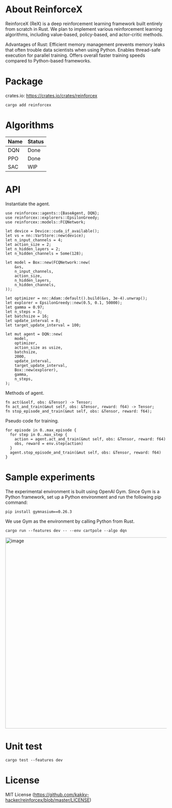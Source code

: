 # About ReinforceX
ReinforceX (ReX) is a deep reinforcement learning framework built entirely from scratch in Rust.
We plan to implement various reinforcement learning algorithms, including value-based, policy-based, and actor-critic methods.

Advantages of Rust:
Efficient memory management prevents memory leaks that often trouble data scientists when using Python.
Enables thread-safe execution for parallel training.
Offers overall faster training speeds compared to Python-based frameworks.

# Package
crates.io: https://crates.io/crates/reinforcex
```
cargo add reinforcex
```

# Algorithms
| Name | Status |
| --- | --- |
| DQN | Done |
| PPO | Done |
| SAC | WIP |

# API
Instantiate the agent.
```
use reinforcex::agents::{BaseAgent, DQN};
use reinforcex::explorers::EpsilonGreedy;
use reinforcex::models::FCQNetwork;

let device = Device::cuda_if_available();
let vs = nn::VarStore::new(device);
let n_input_channels = 4;
let action_size = 2;
let n_hidden_layers = 2;
let n_hidden_channels = Some(128);

let model = Box::new(FCQNetwork::new(
    &vs,
    n_input_channels,
    action_size,
    n_hidden_layers,
    n_hidden_channels,
));

let optimizer = nn::Adam::default().build(&vs, 3e-4).unwrap();
let explorer = EpsilonGreedy::new(0.5, 0.1, 50000);
let gamma = 0.97;
let n_steps = 3;
let batchsize = 16;
let update_interval = 8;
let target_update_interval = 100;

let mut agent = DQN::new(
    model,
    optimizer,
    action_size as usize,
    batchsize,
    2000,
    update_interval,
    target_update_interval,
    Box::new(explorer),
    gamma,
    n_steps,
);
```

Methods of agent.
```
fn act(&self, obs: &Tensor) -> Tensor;
fn act_and_train(&mut self, obs: &Tensor, reward: f64) -> Tensor;
fn stop_episode_and_train(&mut self, obs: &Tensor, reward: f64);
```

Pseudo code for training.
```
for episode in 0..max_episode {
  for step in 0..max_step {
    action = agent.act_and_train(&mut self, obs: &Tensor, reward: f64)
    obs, reward = env.step(action)
  }
  agent.stop_episode_and_train(&mut self, obs: &Tensor, reward: f64)
}
```


# Sample experiments
The experimental environment is built using OpenAI Gym. Since Gym is a Python framework, set up a Python environment and run the following pip command:
```
pip install gymnasium==0.26.3
```
We use Gym as the environment by calling Python from Rust.

```
cargo run --features dev -- --env cartpole --algo dqn
```

<img width="597" alt="image" src="https://github.com/user-attachments/assets/b8c0606b-ec11-4b5a-b7fc-3070ad327d72" />

# Unit test
```
cargo test --features dev
```

# License
MIT License (https://github.com/kakky-hacker/reinforcex/blob/master/LICENSE)

